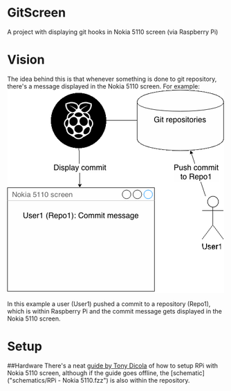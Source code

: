 # GitScreen
A project with displaying git hooks in Nokia 5110 screen (via Raspberry Pi)

# Vision
The idea behind this is that whenever something is done to git repository, there's a message displayed in the Nokia 5110 screen. For example:
![Vision with example of user pushing commit to repository and a message displayed in Nokia 5110 screen](project/vision_example.gif)

In this example a user (User1) pushed a commit to a repository (Repo1), which is within Raspberry Pi and the commit message gets displayed in the Nokia 5110 screen.

# Setup
##Hardware
There's a neat [guide by Tony Dicola](https://learn.adafruit.com/nokia-5110-3310-lcd-python-library) of how to setup RPi with Nokia 5110 screen, although if the guide goes offline, the [schematic]("schematics/RPi - Nokia 5110.fzz") is also within the repository.